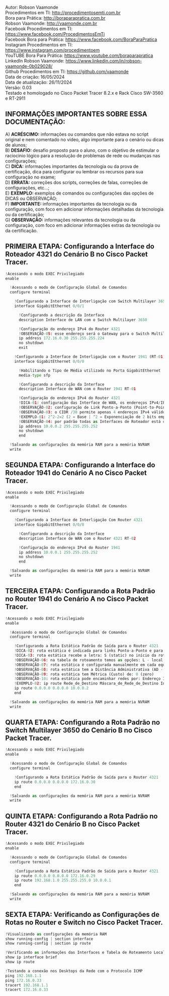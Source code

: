 Autor: Robson Vaamonde<br>
Procedimentos em TI: http://procedimentosemti.com.br<br>
Bora para Prática: http://boraparapratica.com.br<br>
Robson Vaamonde: http://vaamonde.com.br<br>
Facebook Procedimentos em TI: https://www.facebook.com/ProcedimentosEmTi<br>
Facebook Bora para Prática: https://www.facebook.com/BoraParaPratica<br>
Instagram Procedimentos em TI: https://www.instagram.com/procedimentoem<br>
YouTUBE Bora Para Prática: https://www.youtube.com/boraparapratica<br>
LinkedIn Robson Vaamonde: https://www.linkedin.com/in/robson-vaamonde-0b029028/<br>
Github Procedimentos em TI: https://github.com/vaamonde<br>
Data de criação: 16/05/2024<br>
Data de atualização: 26/11/2024<br>
Versão: 0.03<br>
Testado e homologado no Cisco Packet Tracer 8.2.x e Rack Cisco SW-3560 e RT-2911

## INFORMAÇÕES IMPORTANTES SOBRE ESSA DOCUMENTAÇÃO:

A) **ACRÉSCIMO:** informações ou comandos que não estava no script original e nem comentado no vídeo, algo importante para o cenário ou dicas de alunos;<br>
B) **DESAFIO:** desafio proposto para o aluno, com o objetivo de estimular o raciocínio lógico para a resolução de problemas de rede ou mudanças nas configurações;<br>
C) **DICA:** informações importantes da tecnologia ou da prova de certificação, dica para configurar ou lembrar os recursos para sua configuração no exame;<br>
D) **ERRATA:** correções dos scripts, correções de falas, correções de configurações, etc...;<br>
E) **EXEMPLO:** exemplos de comandos ou configurações das opções de DICAS ou OBSERVAÇÃO;<br>
F) **IMPORTANTE:** informações importantes da tecnologia ou da configuração, com foco em adicionar informações detalhadas da tecnologia ou da certificação;<br>
G) **OBSERVAÇÃO:** informações relevantes da tecnologia ou da configuração, com foco em adicionar informações extras da tecnologia ou da certificação.

## PRIMEIRA ETAPA: Configurando a Interface do Roteador 4321 do Cenário B no Cisco Packet Tracer.

```python
!Acessando o modo EXEC Privilegiado
enable

  !Acessando o modo de Configuração Global de Comandos
  configure terminal

    !Configurando a Interface de Interligação com Switch Multilayer 3650
    interface GigabitEthernet 0/0/1

      !Configurando a descrição da Interface
      description Interface de LAN com o Switch Multilayer 3650

      !Configuração do endereço IPv4 do Router 4321
      !OBSERVAÇÃO-05: esse endereço será o Gateway para o Switch Multilayer 3650
      ip address 172.16.0.30 255.255.255.224
      no shutdown
      exit

    !Configurando a Interface de Interligação com o Router 1941 (RT-01)
    interface GigabitEthernet 0/0/0

      !Habilitando o Tipo de Média utilizado no Porta GigabitEthernet
      media-type sfp

      !Configurando a descrição da Interface
      description Interface de WAN com o Router 1941 RT-01

      !Configuração do endereço IPv4 do Router 4321
      !DICA-01: configuração das Interface de WAN, os endereços IPv4/IPv6 devem pertencer a mesma rede
      !OBSERVAÇÃO-02: configuração de Link Ponto-a-Ponto (Point-to-Point) é recomendado utilizar endereços IPv4 /30
      !OBSERVAÇÃO-03: o CIDR /30 permite apenas 4 endereços IPv4 válidos: ID Rede, Primeiro e Último endereço IPv4 e Broadcast
      !EXEMPLO-01: 2^2-2=2 (2 = Base | ^2 = Exponenciação de 2 bits emprestados | -2 = Subtração do ID de Rede e Broadcast)
      !OBSERVAÇÃO-04: por padrão todas as Interfaces de Roteador está com o Status Shutdown (Desligadas)
      ip address 10.0.0.2 255.255.255.252
      no shutdown
      end

  !Salvando as configurações da memória RAM para a memória NVRAM
  write
```

## SEGUNDA ETAPA: Configurando a Interface do Roteador 1941 do Cenário A no Cisco Packet Tracer.

```python
!Acessando o modo EXEC Privilegiado
enable

  !Acessando o modo de Configuração Global de Comandos
  configure terminal

    !Configurando a Interface de Interligação Com Router 4321
    interface GigabitEthernet 0/0/0

      !Configurando a descrição da Interface
      description Interface de WAN com o Router 4321 RT-02

      !Configuração do endereço IPv4 do Router 1941
      ip address 10.0.0.1 255.255.255.252
      no shutdown
      end

  !Salvando as configurações da memória RAM para a memória NVRAM
  write
```

## TERCEIRA ETAPA: Configurando a Rota Padrão no Router 1941 do Cenário A no Cisco Packet Tracer.

```python
!Acessando o modo EXEC Privilegiado
enable

  !Acessando o modo de Configuração Global de Comandos
  configure terminal

    !Configurando a Rota Estática Padrão de Saída para o Router 4321
    !DICA-02: rota estática é indicada para links Ponto-a-Ponto e para redes simples, com poucos roteadores (saltos/caminhos)
    !DICA-03: rota estática recebe a letra: S (static) no início da rota declarada manualmente na Tabela de Roteamento
    !OBSERVAÇÃO-06: na tabela de roteamento temos as opções: L - local (Endereço Local) e C - connected (Rede Diretamente Conectada)
    !OBSERVAÇÃO-07: rota estática é configurada manualmente em cada equipamento da rede, sua atualização não é dinâmica (automática)
    !OBSERVAÇÃO-08: rota estática tem a Distância Administrativa (AD - Confiabilidade) de: 1 (um)
    !OBSERVAÇÃO-09: rota estática tem Métrica (Custo) de: 0 (zero)
    !OBSERVAÇÃO-10: rota estática pode encaminhar redes por: Endereço IPv4/IPv6 de Próximo Salto ou Interface de Saída
    !EXEMPLO-02: ip route Rede_de_Destino Máscara_de_Rede_de_Destino Interface_de_Saída ou IP_do_Próximo_Salto Distância_Administrativa
    ip route 0.0.0.0 0.0.0.0 10.0.0.2
    end

  !Salvando as configurações da memória RAM para a memória NVRAM
  write
```

## QUARTA ETAPA: Configurando a Rota Padrão no Switch Multilayer 3650 do Cenário B no Cisco Packet Tracer.

```python
!Acessando o modo EXEC Privilegiado
enable

  !Acessando o modo de Configuração Global de Comandos
  configure terminal

    !Configurando a Rota Estática Padrão de Saída para o Router 4321
    ip route 0.0.0.0 0.0.0.0 172.16.0.30
    end

  !Salvando as configurações da memória RAM para a memória NVRAM
  write
```


## QUINTA ETAPA: Configurando a Rota Padrão no Router 4321 do Cenário B no Cisco Packet Tracer.

```python
!Acessando o modo EXEC Privilegiado
enable

  !Acessando o modo de Configuração Global de Comandos
  configure terminal

    !Configurando a Rota Estática Padrão de Saída para o Router 4321
    ip route 0.0.0.0 0.0.0.0 172.16.0.29
    ip route 192.168.1.0 255.255.255.0 10.0.0.1
    end

  !Salvando as configurações da memória RAM para a memória NVRAM
  write
```

## SEXTA ETAPA: Verificando as Configurações de Rotas no Router e Switch no Cisco Packet Tracer.

```python
!Visualizando as configurações da memória RAM
show running-config | section interface
show running-config | section ip route

!Verificando as informações das Interfaces e Tabela de Roteamento Local
show ip interface brief
show ip route

!Testando a conexão nos Desktops da Rede com o Protocolo ICMP
ping 192.168.1.1
ping 172.16.0.33
tracert 192.168.1.1
tracert 172.16.0.33
```